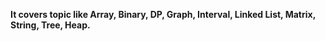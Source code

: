 <b>It covers topic like Array, Binary, DP, Graph, Interval, Linked List, Matrix, String, Tree, Heap.</b>
